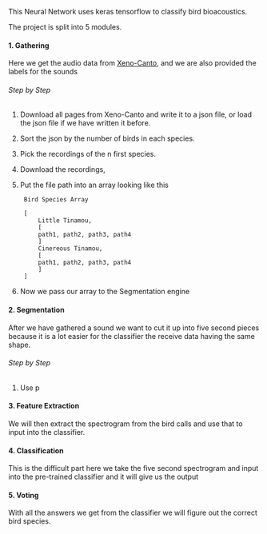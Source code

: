 This Neural Network uses keras tensorflow to classify bird bioacoustics.

The project is split into 5 modules.


#### 1. Gathering
Here we get the audio data from [Xeno-Canto](http://xeno-canto.org/), and we are also provided the labels for the sounds
###### Step by Step
1. Download all pages from Xeno-Canto and write it to a json file, or load the json file if we have written it before.
2. Sort the json by the number of birds in each species.
3. Pick the recordings of the n first species.
4. Download the recordings,
5. Put the file path into an array looking like this

        Bird Species Array

        [
            Little Tinamou,
            [
            path1, path2, path3, path4
            ]
            Cinereous Tinamou,
            [
            path1, path2, path3, path4
            ]
        ]
6. Now we pass our array to the Segmentation engine

#### 2. Segmentation
After we have gathered a sound we want to cut it up into five second pieces because it is a lot easier for the classifier the receive data having the same shape.

###### Step by Step
1. Use p



#### 3. Feature Extraction  
We will then extract the spectrogram from the bird calls and use that to input into the classifier.

#### 4. Classification
This is the difficult part here we take the five second spectrogram and input into the pre-trained classifier and it will give us the output

#### 5. Voting

With all the answers we get from the classifier we will figure out the correct bird species.
